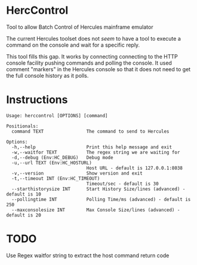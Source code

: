 # HercControl
Tool to allow Batch Control of Hercules mainframe emulator

The current Hercules toolset does not *seem* to have a tool to execute a command on the console and wait for a specific reply.

This tool fills this gap. It works by connecting connecting to the HTTP console facility pushing commands and polling the console. It used comment "markers" in the Hercules console so that it does not need to get the full console history as it polls.

# Instructions

    Usage: herccontrol [OPTIONS] [command]

    Positionals:
      command TEXT                The command to send to Hercules

    Options:
      -h,--help                   Print this help message and exit
      -w,--waitfor TEXT           The regex string we are waiting for
      -d,--debug (Env:HC_DEBUG)   Debug mode
      -u,--url TEXT (Env:HC_HOSTURL)
                                  Host URL - default is 127.0.0.1:8038
      -v,--version                Show version and exit
      -t,--timeout INT (Env:HC_TIMEOUT)
                                  Timeout/sec - default is 30
      --starthistorysize INT      Start History Size/lines (advanced) - default is 10
      --pollingtime INT           Polling Time/ms (advanced) - default is 250
      --maxconsolesize INT        Max Console Size/lines (advanced) - default is 20

# TODO
Use Regex waitfor string to extract the host command return code

